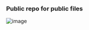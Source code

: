 ### Public repo for public files

![image](https://user-images.githubusercontent.com/13743374/170534738-b19d4409-2e02-46f5-acf1-395f03468bd0.png)

